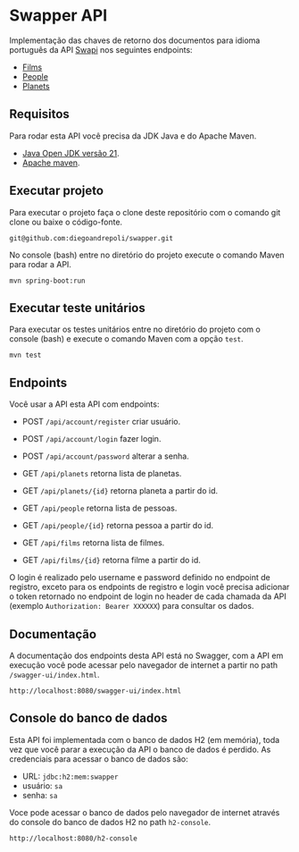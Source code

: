 # Swapper API

Implementação das chaves de retorno dos documentos para idioma português da API [Swapi](https://swapi.dev/) nos seguintes endpoints:

* [Films](https://swapi.dev/documentation#films)
* [People](https://swapi.dev/documentation#people)
* [Planets](https://swapi.dev/documentation#planets)


## Requisitos

Para rodar esta API você precisa da JDK Java e do Apache Maven.
* [Java Open JDK versão 21](https://jdk.java.net/archive/).
* [Apache maven](https://maven.apache.org/).

## Executar projeto

Para executar o projeto faça o clone deste repositório com o comando git clone ou baixe o código-fonte.

```console
git@github.com:diegoandrepoli/swapper.git
```

No console (bash) entre no diretório do projeto execute o comando Maven para rodar a API.

```console
mvn spring-boot:run
```

## Executar teste unitários

Para executar os testes unitários entre no diretório do projeto com o console (bash) e execute o comando Maven com a opção ```test```.

```console
mvn test
```
## Endpoints

Você usar a API esta API com endpoints:

* POST ```/api/account/register``` criar usuário.
* POST ```/api/account/login``` fazer login.
* POST ```/api/account/password``` alterar a senha.


* GET ```/api/planets``` retorna lista de planetas.
* GET ```/api/planets/{id}``` retorna planeta a partir do id.
* GET ```/api/people``` retorna lista de pessoas.
* GET ```/api/people/{id}``` retorna pessoa a partir do id.
* GET ```/api/films``` retorna lista de filmes.
* GET ```/api/films/{id}``` retorna filme a partir do id.

O login é realizado pelo username e password definido no endpoint de registro, exceto para os endpoints de registro e login você precisa adicionar o token retornado no endpoint de login no header de cada chamada da API (exemplo ```Authorization: Bearer XXXXXX```) para consultar os dados.


## Documentação

A documentação dos endpoints desta API está no Swagger, com a API em execução você pode acessar pelo navegador de internet a partir no path ```/swagger-ui/index.html```.

```console
http://localhost:8080/swagger-ui/index.html
```

## Console do banco de dados
Esta API foi implementada com o banco de dados H2 (em memória), toda vez que você parar a execução da API o banco de dados é perdido. As credenciais para acessar o banco de dados são:

* URL: ```jdbc:h2:mem:swapper```
* usuário: ``sa``
* senha: ``sa``

Voce pode acessar o banco de dados pelo navegador de internet através do console do banco de dados H2 no path ```h2-console```.

```console
http://localhost:8080/h2-console
```





